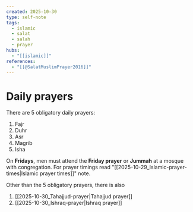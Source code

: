 ```yaml
---
created: 2025-10-30
type: self-note
tags:
  - islamic 
  - salat
  - salah 
  - prayer
hubs:
  - "[[islamic]]"
references:
  - "[[@SalatMuslimPrayer2016]]"
---
```


# Daily prayers

There are 5 obligatory daily prayers:
1. Fajr
2. Duhr
3. Asr
4. Magrib
5. Isha

On **Fridays**, men must attend the **Friday prayer** or **Jummah** at a mosque with congregation. For prayer timings read "[[2025-10-29_Islamic-prayer-times|Islamic prayer times]]" note.

Other than the 5 obligatory prayers, there is also 
1. [[2025-10-30_Tahajjud-prayer|Tahajjud prayer]]
2. [[2025-10-30_Ishraq-prayer|Ishraq prayer]]

